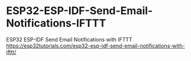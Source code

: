 # ESP32-ESP-IDF-Send-Email-Notifications-IFTTT
ESP32 ESP-IDF Send Email Notifications with IFTTT
https://esp32tutorials.com/esp32-esp-idf-send-email-notifications-with-ifttt/
